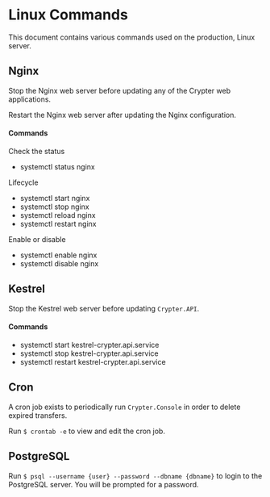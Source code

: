 # Linux Commands

This document contains various commands used on the production, Linux server.

## Nginx

Stop the Nginx web server before updating any of the Crypter web applications.

Restart the Nginx web server after updating the Nginx configuration.

#### Commands

Check the status
* systemctl status nginx

Lifecycle
* systemctl start nginx
* systemctl stop nginx
* systemctl reload nginx
* systemctl restart nginx

Enable or disable
* systemctl enable nginx
* systemctl disable nginx

## Kestrel

Stop the Kestrel web server before updating `Crypter.API`.

#### Commands

* systemctl start kestrel-crypter.api.service
* systemctl stop kestrel-crypter.api.service
* systemctl restart kestrel-crypter.api.service

## Cron

A cron job exists to periodically run `Crypter.Console` in order to delete expired transfers.

Run `$ crontab -e` to view and edit the cron job.

## PostgreSQL

Run `$ psql --username {user} --password --dbname {dbname}` to login to the PostgreSQL server.  You will be prompted for a password.
